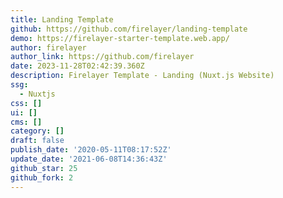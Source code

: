```yaml
---
title: Landing Template
github: https://github.com/firelayer/landing-template
demo: https://firelayer-starter-template.web.app/
author: firelayer
author_link: https://github.com/firelayer
date: 2023-11-28T02:42:39.360Z
description: Firelayer Template - Landing (Nuxt.js Website)
ssg:
  - Nuxtjs
css: []
ui: []
cms: []
category: []
draft: false
publish_date: '2020-05-11T08:17:52Z'
update_date: '2021-06-08T14:36:43Z'
github_star: 25
github_fork: 2
---
```

